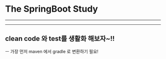# The SpringBoot Study
---
---
## clean code 와 test를 생활화 해보자~!!

ㅡ 가장 먼저 maven 에서 gradle 로 변환하기 필요!
